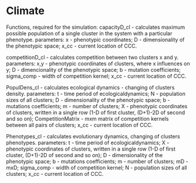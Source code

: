 # Climate


Functions, required for the simulation:
capacityD_cl - calculates maximum possible population of a single cluster in the system with a particular phenotype.
parameters:
x - phenotypic coordinates;
D - dimensionality of the phenotypic space;
x_cc - current location of CCC.

competitionD_cl - calculates competition between two clusters x and y.
parameters:
x,y - phenotypic coordinates of clusters, where x influences on y;
D - dimencionality of the phenotypic space;
b - mutation coefficients;
sigma_comp - width of competition kernel;
x_cc - current location of CCC.

PopulDens_cl - calculates ecological dynamics - changing of clusters density.
parameters:
t - time period of ecologicaldynamics;
N - population sizes of all clusters;
D - dimensionality of the phenotypic space;
b - mutations coefficients;
m - number of clusters;
X - phenotypic coordinates of clusters, written in a single row (1-D of first cluster, (D+1)-2D of second and so on);
CompetitionMatrix - mxm matrix of competition kernels between all pairs of clusters;
x_cc - current location of CCC.

Phenotypes_cl - calculates evolutionary dynamics, changing of clusters phenotypes.
parameters:
t - time period of ecologicaldynamics;
X - phenotypic coordinates of clusters, written in a single row (1-D of first cluster, (D+1)-2D of second and so on);
D - dimensionality of the phenotypic space;
b - mutations coefficients;
m - number of clusters;
mD - mxD;
sigma_comp - width of competition kernel;
N - population sizes of all clusters;
x_cc - current location of CCC.

